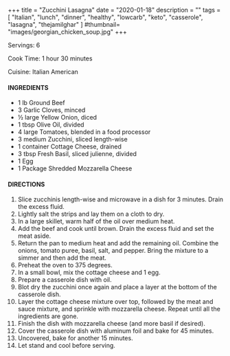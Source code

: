 +++
title = "Zucchini Lasagna"
date = "2020-01-18"
description = ""
tags = [
    "Italian",
    "lunch",
    "dinner",
    "healthy",
    "lowcarb",
    "keto",
    "casserole",
    "lasagna",
    "thejamilghar"
]
#thumbnail= "images/georgian_chicken_soup.jpg"
+++

Servings: 6 <!--more-->

Cook Time: 1 hour 30 minutes

Cuisine: Italian American

#### INGREDIENTS 

* 1 lb Ground Beef
* 3 Garlic Cloves, minced 
* ½ large Yellow Onion, diced 
* 1 tbsp Olive Oil, divided
* 4 large Tomatoes, blended in a food processor 
* 3 medium Zucchini, sliced length-wise 
* 1 container Cottage Cheese, drained
* 3 tbsp Fresh Basil, sliced julienne, divided 
* 1 Egg 
* 1 Package Shredded Mozzarella Cheese 

#### DIRECTIONS 

1. Slice zucchinis length-wise and microwave in a dish for 3 minutes. Drain the excess fluid. 
2. Lightly salt the strips and lay them on a cloth to dry. 
3. In a large skillet, warm half of the oil over medium heat. 
4. Add the beef and cook until brown. Drain the excess fluid and set the meat aside. 
5. Return the pan to medium heat and add the remaining oil. Combine the onions, tomato puree, basil, salt, and pepper. Bring the mixture to a simmer and then add the meat. 
6. Preheat the oven to 375 degrees. 
7. In a small bowl, mix the cottage cheese and 1 egg. 
8. Prepare a casserole dish with oil. 
9. Blot dry the zucchini once again and place a layer at the bottom of the casserole dish. 
10. Layer the cottage cheese mixture over top, followed by the meat and sauce mixture, and sprinkle with mozzarella cheese. Repeat until all the ingredients are gone. 
11. Finish the dish with mozzarella cheese (and more basil if desired). 
12. Cover the casserole dish with aluminum foil and bake for 45 minutes. 
13. Uncovered, bake for another 15 minutes. 
14. Let stand and cool before serving. 
